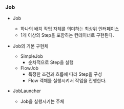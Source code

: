 ### Job

- Job
    - 하나의 배치 작업 자체를 의미하는 최상위 인터페이스
    - 1개 이상의 Step을 포함하는 컨테이너로 구현된다.


- Job의 기본 구현체
    - SimpleJob
        - 순차적으로 Step을 실행
    - FlowJob
        - 특정한 조건과 흐름에 따라 Step을 구성
        - Flow 객체를 실행시켜서 작업을 진행한다.


- JobLauncher
    - Job을 실행시키는 주체
